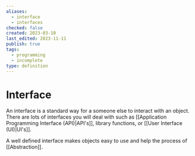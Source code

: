 ```yaml
---
aliases:
  - interface
  - interfaces
checked: false
created: 2023-03-10
last_edited: 2023-11-11
publish: true
tags:
  - programming
  - incomplete
type: definition
---
```

# Interface

An interface is a standard way for a someone else to interact with an object. There are lots of interfaces you will deal with such as [[Application Programming Interface (API)|API's]], library functions, or [[User Interface (UI)|UI's]].

A well defined interface makes objects easy to use and help the process of [[Abstraction]].
